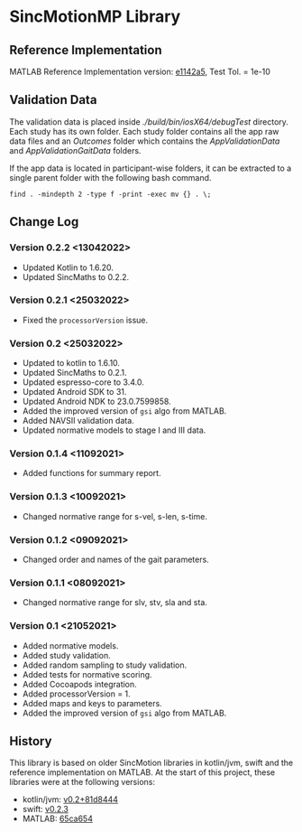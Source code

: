 # SincMotionMP Library

## Reference Implementation

MATLAB Reference Implementation version: [e1142a5](https://github.com/GallVp/innerEarMatlab/commit/e1142a56ab229c11319e13a1c9e462e8bb3ad136), Test Tol. = 1e-10

## Validation Data

The validation data is placed inside *./build/bin/iosX64/debugTest* directory. Each study has its own folder. Each study folder contains all the app raw data files and an *Outcomes* folder which contains the *AppValidationData* and *AppValidationGaitData* folders.

If the app data is located in participant-wise folders, it can be extracted to a single parent folder with the following bash command.

```shell
find . -mindepth 2 -type f -print -exec mv {} . \;
```

## Change Log

### Version 0.2.2 <13042022>

+ Updated Kotlin to 1.6.20.
+ Updated SincMaths to 0.2.2.

### Version 0.2.1 <25032022>

+ Fixed the `processorVersion` issue.

### Version 0.2 <25032022>

+ Updated to kotlin to 1.6.10.
+ Updated SincMaths to 0.2.1.
+ Updated espresso-core to 3.4.0.
+ Updated Android SDK to 31.
+ Updated Android NDK to 23.0.7599858.
+ Added the improved version of `gsi` algo from MATLAB.
+ Added NAVSII validation data.
+ Updated normative models to stage I and III data.

### Version 0.1.4 <11092021>

+ Added functions for summary report.

### Version 0.1.3 <10092021>

+ Changed normative range for s-vel, s-len, s-time.

### Version 0.1.2 <09092021>

+ Changed order and names of the gait parameters.

### Version 0.1.1 <08092021>

+ Changed normative range for slv, stv, sla and sta.

### Version 0.1 <21052021>

+ Added normative models.
+ Added study validation.
+ Added random sampling to study validation.
+ Added tests for normative scoring.
+ Added Cocoapods integration.
+ Added processorVersion = 1.
+ Added maps and keys to parameters.
+ Added the improved version of `gsi` algo from MATLAB.

## History

This library is based on older SincMotion libraries in kotlin/jvm, swift and the reference implementation on MATLAB. At the start of this project, these libraries were at the following versions:

+ kotlin/jvm: [v0.2+81d8444](https://github.com/GallVp/libsinc-android/commit/81d84447a46d203ce60b51d7d6e311a371cfebe4)
+ swift: [v0.2.3](https://github.com/GallVp/SincMotion/tree/v0.2.3)
+ MATLAB: [65ca654](https://github.com/GallVp/innerEarMatlab/commit/65ca654f33a305918c55f07270e3278461503fb5)
